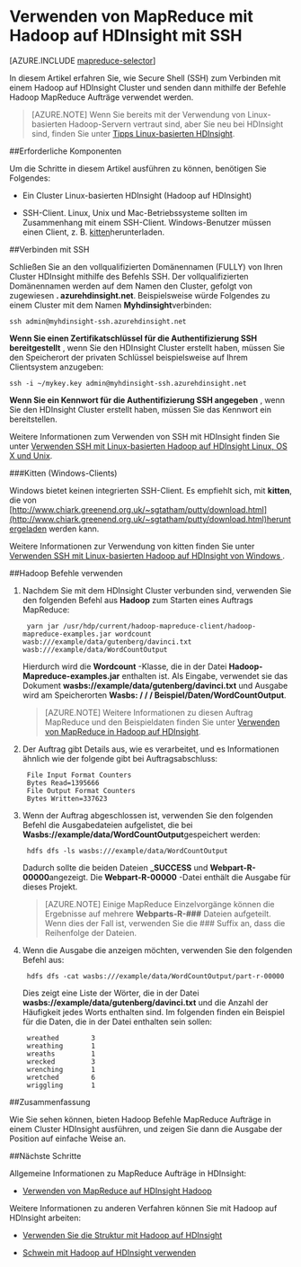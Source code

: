 <properties
   pageTitle="MapReduce und SSH Verbindung mit Hadoop in HDInsight | Microsoft Azure"
   description="Erfahren Sie, wie SSH MapReduce Aufträge mit Hadoop auf HDInsight ausgeführt werden."
   services="hdinsight"
   documentationCenter=""
   authors="Blackmist"
   manager="jhubbard"
   editor="cgronlun"
   tags="azure-portal"/>

<tags
   ms.service="hdinsight"
   ms.devlang="na"
   ms.topic="article"
   ms.tgt_pltfrm="na"
   ms.workload="big-data"
   ms.date="08/23/2016"
   ms.author="larryfr"/>

# <a name="use-mapreduce-with-hadoop-on-hdinsight-with-ssh"></a>Verwenden von MapReduce mit Hadoop auf HDInsight mit SSH

[AZURE.INCLUDE [mapreduce-selector](../../includes/hdinsight-selector-use-mapreduce.md)]

In diesem Artikel erfahren Sie, wie Secure Shell (SSH) zum Verbinden mit einem Hadoop auf HDInsight Cluster und senden dann mithilfe der Befehle Hadoop MapReduce Aufträge verwendet werden.

> [AZURE.NOTE] Wenn Sie bereits mit der Verwendung von Linux-basierten Hadoop-Servern vertraut sind, aber Sie neu bei HDInsight sind, finden Sie unter [Tipps Linux-basierten HDInsight](hdinsight-hadoop-linux-information.md).

##<a name="a-idprereqaprerequisites"></a><a id="prereq"></a>Erforderliche Komponenten

Um die Schritte in diesem Artikel ausführen zu können, benötigen Sie Folgendes:

* Ein Cluster Linux-basierten HDInsight (Hadoop auf HDInsight)

* SSH-Client. Linux, Unix und Mac-Betriebssysteme sollten im Zusammenhang mit einem SSH-Client. Windows-Benutzer müssen einen Client, z. B. [kitten](http://www.chiark.greenend.org.uk/~sgtatham/putty/download.html)herunterladen.

##<a name="a-idsshaconnect-with-ssh"></a><a id="ssh"></a>Verbinden mit SSH

Schließen Sie an den vollqualifizierten Domänennamen (FULLY) von Ihren Cluster HDInsight mithilfe des Befehls SSH. Der vollqualifizierten Domänennamen werden auf dem Namen den Cluster, gefolgt von zugewiesen **. azurehdinsight.net**. Beispielsweise würde Folgendes zu einem Cluster mit dem Namen **Myhdinsight**verbinden:

    ssh admin@myhdinsight-ssh.azurehdinsight.net

**Wenn Sie einen Zertifikatschlüssel für die Authentifizierung SSH bereitgestellt** , wenn Sie den HDInsight Cluster erstellt haben, müssen Sie den Speicherort der privaten Schlüssel beispielsweise auf Ihrem Clientsystem anzugeben:

    ssh -i ~/mykey.key admin@myhdinsight-ssh.azurehdinsight.net

**Wenn Sie ein Kennwort für die Authentifizierung SSH angegeben** , wenn Sie den HDInsight Cluster erstellt haben, müssen Sie das Kennwort ein bereitstellen.

Weitere Informationen zum Verwenden von SSH mit HDInsight finden Sie unter [Verwenden SSH mit Linux-basierten Hadoop auf HDInsight Linux, OS X und Unix](hdinsight-hadoop-linux-use-ssh-unix.md).

###<a name="putty-windows-clients"></a>Kitten (Windows-Clients)

Windows bietet keinen integrierten SSH-Client. Es empfiehlt sich, mit **kitten**, die von [http://www.chiark.greenend.org.uk/~sgtatham/putty/download.html](http://www.chiark.greenend.org.uk/~sgtatham/putty/download.html)heruntergeladen werden kann.

Weitere Informationen zur Verwendung von kitten finden Sie unter [Verwenden SSH mit Linux-basierten Hadoop auf HDInsight von Windows ](hdinsight-hadoop-linux-use-ssh-windows.md).

##<a name="a-idhadoopause-hadoop-commands"></a><a id="hadoop"></a>Hadoop Befehle verwenden

1. Nachdem Sie mit dem HDInsight Cluster verbunden sind, verwenden Sie den folgenden Befehl aus **Hadoop** zum Starten eines Auftrags MapReduce:

        yarn jar /usr/hdp/current/hadoop-mapreduce-client/hadoop-mapreduce-examples.jar wordcount wasb:///example/data/gutenberg/davinci.txt wasb:///example/data/WordCountOutput

    Hierdurch wird die **Wordcount** -Klasse, die in der Datei **Hadoop-Mapreduce-examples.jar** enthalten ist. Als Eingabe, verwendet sie das Dokument **wasbs://example/data/gutenberg/davinci.txt** und Ausgabe wird am Speicherorten **Wasbs: / / / Beispiel/Daten/WordCountOutput**.

    > [AZURE.NOTE] Weitere Informationen zu diesen Auftrag MapReduce und den Beispieldaten finden Sie unter [Verwenden von MapReduce in Hadoop auf HDInsight](hdinsight-use-mapreduce.md).

2. Der Auftrag gibt Details aus, wie es verarbeitet, und es Informationen ähnlich wie der folgende gibt bei Auftragsabschluss:

        File Input Format Counters
        Bytes Read=1395666
        File Output Format Counters
        Bytes Written=337623

3. Wenn der Auftrag abgeschlossen ist, verwenden Sie den folgenden Befehl die Ausgabedateien aufgelistet, die bei **Wasbs://example/data/WordCountOutput**gespeichert werden:

        hdfs dfs -ls wasbs:///example/data/WordCountOutput

    Dadurch sollte die beiden Dateien **_SUCCESS** und **Webpart-R-00000**angezeigt. Die **Webpart-R-00000** -Datei enthält die Ausgabe für dieses Projekt.

    > [AZURE.NOTE] Einige MapReduce Einzelvorgänge können die Ergebnisse auf mehrere **Webparts-R-###** Dateien aufgeteilt. Wenn dies der Fall ist, verwenden Sie die ### Suffix an, dass die Reihenfolge der Dateien.

4. Wenn die Ausgabe die anzeigen möchten, verwenden Sie den folgenden Befehl aus:

        hdfs dfs -cat wasbs:///example/data/WordCountOutput/part-r-00000

    Dies zeigt eine Liste der Wörter, die in der Datei **wasbs://example/data/gutenberg/davinci.txt** und die Anzahl der Häufigkeit jedes Worts enthalten sind. Im folgenden finden ein Beispiel für die Daten, die in der Datei enthalten sein sollen:

        wreathed        3
        wreathing       1
        wreaths         1
        wrecked         3
        wrenching       1
        wretched        6
        wriggling       1

##<a name="a-idsummaryasummary"></a><a id="summary"></a>Zusammenfassung

Wie Sie sehen können, bieten Hadoop Befehle MapReduce Aufträge in einem Cluster HDInsight ausführen, und zeigen Sie dann die Ausgabe der Position auf einfache Weise an.

##<a name="a-idnextstepsanext-steps"></a><a id="nextsteps"></a>Nächste Schritte

Allgemeine Informationen zu MapReduce Aufträge in HDInsight:

* [Verwenden von MapReduce auf HDInsight Hadoop](hdinsight-use-mapreduce.md)

Weitere Informationen zu anderen Verfahren können Sie mit Hadoop auf HDInsight arbeiten:

* [Verwenden Sie die Struktur mit Hadoop auf HDInsight](hdinsight-use-hive.md)

* [Schwein mit Hadoop auf HDInsight verwenden](hdinsight-use-pig.md)
